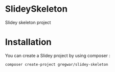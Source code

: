 SlideySkeleton
==============

Slidey skeleton project

Installation
============

You can create a Slidey project by using composer :

```
composer create-project gregwar/slidey-skeleton
```
